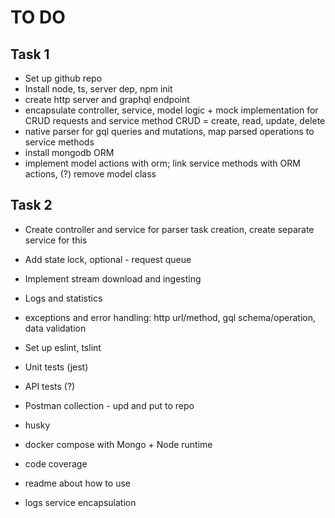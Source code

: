 # TO DO

## Task 1 

- Set up github repo
- Install node, ts, server dep, npm init
- create http server and graphql endpoint
- encapsulate controller, service, model logic + mock implementation for CRUD requests and service method CRUD = create, read, update, delete 
- native parser for gql queries and mutations, map parsed operations to service methods
- install mongodb ORM
- implement model actions with orm; link service methods with ORM actions, (?) remove model class


## Task 2
- Create controller and service for parser task creation, create separate service for this
- Add state lock, optional - request queue
- Implement stream download and ingesting
- Logs and statistics


- exceptions and error handling: http url/method, gql schema/operation, data validation
- Set up eslint, tslint
- Unit tests (jest)
- API tests (?)
- Postman collection - upd and put to repo
- husky
- docker compose with Mongo + Node runtime
- code coverage
- readme about how to use
- logs service encapsulation